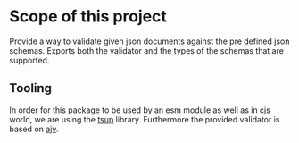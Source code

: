 # Scope of this project

Provide a way to validate given json documents against the pre defined json schemas. Exports both the validator and the types of the schemas that are supported.

## Tooling

In order for this package to be used by an esm module as well as in cjs world, we are using the [tsup](https://tsup.egoist.dev) library. Furthermore the provided validator is based on [ajv](https://ajv.js.org).
